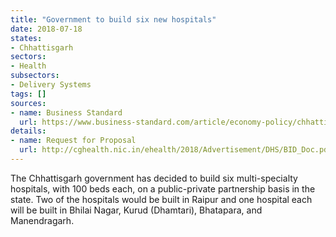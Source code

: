 ```yaml
---
title: "Government to build six new hospitals"
date: 2018-07-18
states:
- Chhattisgarh
sectors:
- Health
subsectors:
- Delivery Systems
tags: []
sources:
- name: Business Standard
  url: https://www.business-standard.com/article/economy-policy/chhattisgarh-to-build-six-100-bed-multi-specialty-hospitals-on-ppp-model-118071300863_1.html
details:
- name: Request for Proposal
  url: http://cghealth.nic.in/ehealth/2018/Advertisement/DHS/BID_Doc.pdf
---
```


The Chhattisgarh government has decided to build six multi-specialty hospitals, with 100 beds each, on a public-private partnership basis in the state. Two of the hospitals would be built in Raipur and one hospital each will be built in Bhilai Nagar, Kurud (Dhamtari), Bhatapara, and Manendragarh.
